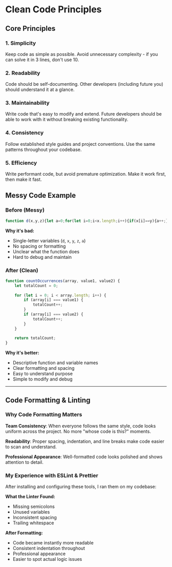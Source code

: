 # Clean Code Principles

## Core Principles

### 1. Simplicity
Keep code as simple as possible. Avoid unnecessary complexity - if you can solve it in 3 lines, don't use 10.

### 2. Readability
Code should be self-documenting. Other developers (including future you) should understand it at a glance.

### 3. Maintainability
Write code that's easy to modify and extend. Future developers should be able to work with it without breaking existing functionality.

### 4. Consistency
Follow established style guides and project conventions. Use the same patterns throughout your codebase.

### 5. Efficiency
Write performant code, but avoid premature optimization. Make it work first, then make it fast.

## Messy Code Example

### Before (Messy)
```javascript
function d(x,y,z){let a=0;for(let i=0;i<x.length;i++){if(x[i]==y){a++;}if(x[i]==z){a++;}}return a;}
```

**Why it's bad:**
- Single-letter variables (`d`, `x`, `y`, `z`, `a`)
- No spacing or formatting
- Unclear what the function does
- Hard to debug and maintain

### After (Clean)
```javascript
function countOccurrences(array, value1, value2) {
    let totalCount = 0;
    
    for (let i = 0; i < array.length; i++) {
        if (array[i] === value1) {
            totalCount++;
        }
        if (array[i] === value2) {
            totalCount++;
        }
    }
    
    return totalCount;
}
```

**Why it's better:**
- Descriptive function and variable names
- Clear formatting and spacing
- Easy to understand purpose
- Simple to modify and debug

---

## Code Formatting & Linting

### Why Code Formatting Matters

**Team Consistency**: When everyone follows the same style, code looks uniform across the project. No more "whose code is this?" moments.

**Readability**: Proper spacing, indentation, and line breaks make code easier to scan and understand.

**Professional Appearance**: Well-formatted code looks polished and shows attention to detail.

### My Experience with ESLint & Prettier

After installing and configuring these tools, I ran them on my codebase:

**What the Linter Found:**
- Missing semicolons
- Unused variables
- Inconsistent spacing
- Trailing whitespace

**After Formatting:**
- Code became instantly more readable
- Consistent indentation throughout
- Professional appearance
- Easier to spot actual logic issues


